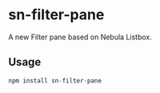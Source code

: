 # sn-filter-pane

A new Filter pane based on Nebula Listbox.

## Usage

```js
npm install sn-filter-pane
```
